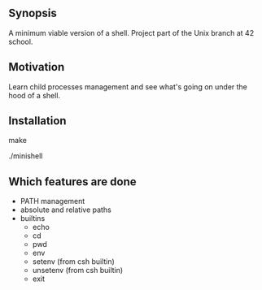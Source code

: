 ## Synopsis

A minimum viable version of a shell. Project part of the Unix branch at 42 school.

## Motivation

Learn child processes management and see what's going on under the hood of a shell.

## Installation

make

./minishell

## Which features are done

* PATH management
* absolute and relative paths
* builtins
  * echo
  * cd
  * pwd
  * env
  * setenv (from csh builtin)
  * unsetenv (from csh builtin)
  * exit
